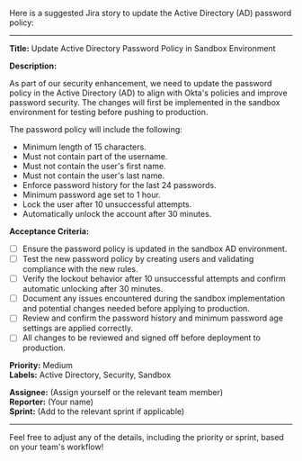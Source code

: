 Here is a suggested Jira story to update the Active Directory (AD) password policy:

---

**Title:** Update Active Directory Password Policy in Sandbox Environment

**Description:**

As part of our security enhancement, we need to update the password policy in the Active Directory (AD) to align with Okta's policies and improve password security. The changes will first be implemented in the sandbox environment for testing before pushing to production.

The password policy will include the following:

- Minimum length of 15 characters.
- Must not contain part of the username.
- Must not contain the user's first name.
- Must not contain the user's last name.
- Enforce password history for the last 24 passwords.
- Minimum password age set to 1 hour.
- Lock the user after 10 unsuccessful attempts.
- Automatically unlock the account after 30 minutes.

**Acceptance Criteria:**

- [ ] Ensure the password policy is updated in the sandbox AD environment.
- [ ] Test the new password policy by creating users and validating compliance with the new rules.
- [ ] Verify the lockout behavior after 10 unsuccessful attempts and confirm automatic unlocking after 30 minutes.
- [ ] Document any issues encountered during the sandbox implementation and potential changes needed before applying to production.
- [ ] Review and confirm the password history and minimum password age settings are applied correctly.
- [ ] All changes to be reviewed and signed off before deployment to production.

**Priority:** Medium  
**Labels:** Active Directory, Security, Sandbox  

**Assignee:** (Assign yourself or the relevant team member)  
**Reporter:** (Your name)  
**Sprint:** (Add to the relevant sprint if applicable)

---

Feel free to adjust any of the details, including the priority or sprint, based on your team's workflow!
